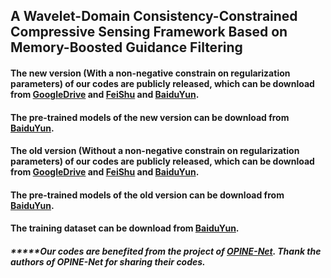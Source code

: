 ## A Wavelet-Domain Consistency-Constrained Compressive Sensing Framework Based on Memory-Boosted Guidance Filtering
#### The new version (With a non-negative constrain on regularization parameters) of our codes are publicly released, which can be download from [GoogleDrive](https://drive.google.com/file/d/1WZY7wfjJzQYUH2NQRrNGZZTWxUxLeibD/view?usp=sharing) and [FeiShu](https://wa01gy6lnb.feishu.cn/file/BvTkbwcUDoseu3xD5IucJyprn5b?from=from_copylink) and [BaiduYun](https://pan.baidu.com/s/1z5NBMu1YWTFVXglMEO9-QA?pwd=1ghn).

#### The pre-trained models of the new version can be download from [BaiduYun](https://pan.baidu.com/s/1Nj_huokTRYEjcz1pAH-8Gw?pwd=mjnt).

#### The old version (Without a non-negative constrain on regularization parameters) of our codes are publicly released, which can be download from [GoogleDrive](https://drive.google.com/file/d/1Q2USjJRcCh2Jp7YB_LRR4G3i2e9bsC3_/view?usp=sharing) and [FeiShu](https://wa01gy6lnb.feishu.cn/file/EMaBbt0u5oHDKNxJACfc0i6fnbf?from=from_copylink) and [BaiduYun](https://pan.baidu.com/s/1U7MTKwHpoI-fj0Smwj--nA?pwd=zat0).

#### The pre-trained models of the old version can be download from [BaiduYun](https://pan.baidu.com/s/1V5Vqv0Qvyxe_gnxO-YXBJQ?pwd=h1kl).

#### The training dataset can be download from [BaiduYun](https://pan.baidu.com/s/1H829P9qDNw9rZOLwKkuDeA?pwd=qq7s).

##### *****Our codes are benefited from the project of [OPINE-Net](https://github.com/jianzhangcs/OPINE-Net). Thank the authors of OPINE-Net for sharing their codes. 
